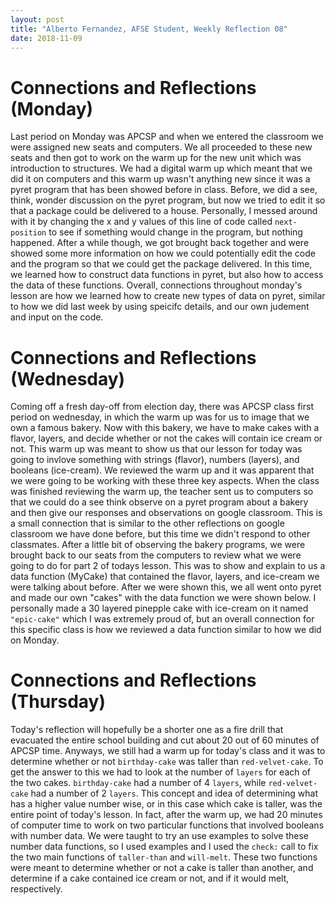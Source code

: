 ```yaml
---
layout: post
title: "Alberto Fernandez, AFSE Student, Weekly Reflection 08"
date: 2018-11-09
---
```


# Connections and Reflections (Monday)
Last period on Monday was APCSP   and when we entered the classroom we were assigned new seats and computers. We all proceeded to these new seats and then got to work on the warm up for the new unit which was introduction to structures. We had a digital warm up which meant that we did it on computers and this warm up wasn't anything new since it was a pyret program that has been showed before in class. Before, we did a see, think, wonder discussion on the pyret program, but now we tried to edit it so that a package could be delivered to a house. Personally, I messed around with it by changing the x and y values of this line of code called ``` next-position ``` to see if something would change in the program, but nothing happened. After a while though, we got brought back together and were showed some more information on how we could potentially edit the code and the program so that we could get the package delivered. In this time, we learned how to construct data functions in pyret, but also how to access the data of these functions. Overall, connections throughout monday's lesson are how we learned how to create new types of data on pyret, similar to how we did last week by using speicifc details, and our own judement and input on the code.

# Connections and Reflections (Wednesday)
Coming off a fresh day-off from election day, there was APCSP class first period on wednesday, in which the warm up was for us to image that we own a famous bakery. Now with this bakery, we have to make cakes with a flavor, layers, and decide whether or not the cakes will contain ice cream or not. This warm up was meant to show us that our lesson for today was going to invlove something with strings (flavor), numbers (layers), and booleans (ice-cream). We reviewed the warm up and it was apparent that we were going to be working with these three key aspects. When the class was finished reviewing the warm up, the teacher sent us to computers so that we could do a see think observe on a pyret program about a bakery and then give our responses and observations on google classroom. This is a small connection that is similar to the other reflections on google classroom we have done before, but this time we didn't respond to other classmates. After a little bit of observing the bakery programs, we were brought back to our seats from the computers to review what we were going to do for part 2 of todays lesson. This was to show and explain to us a data function (MyCake) that contained the flavor, layers, and ice-cream we were talking about before. After we were shown this, we all went onto pyret and made our own "cakes" with the data function we were shown below. I personally made a 30 layered pinepple cake with ice-cream on it named ``` "epic-cake" ``` which I was extremely proud of, but an overall connection for this specific class is how we reviewed a data function similar to how we did on Monday.

# Connections and Reflections (Thursday)
Today's reflection will hopefully be a shorter one as a fire drill that evacuated the entire school building and cut about 20 out of 60 minutes of APCSP time. Anyways, we still had a warm up for today's class and it was to determine whether or not ``` birthday-cake ``` was taller than ``` red-velvet-cake ```. To get the answer to this we had to look at the number of ``` layers ``` for each of the two cakes. ``` birthday-cake ``` had a number of 4 ``` layers ```, while ``` red-velvet-cake ``` had a number of 2 ``` layers ```. This concept and idea of determining what has a higher value number wise, or in this case which cake is taller, was the entire point of today's lesson. In fact, after the warm up, we had 20 minutes of computer time to work on two particular functions that involved booleans with number data. We were taught to try an use examples to solve these number data functions, so I used examples and I used the ``` check: ``` call to fix the two main functions of ``` taller-than ``` and ``` will-melt ```. These two functions were meant to determine whether or not a cake is taller than another, and determine if a cake contained ice cream or not, and if it would melt, respectively. 
